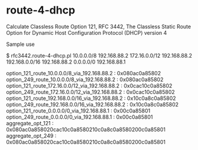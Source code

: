 # route-4-dhcp
Calculate Classless Route Option 121, RFC 3442, The Classless Static Route Option for Dynamic Host Configuration Protocol (DHCP) version 4

Sample use

  $ rfc3442.route-4-dhcp.pl 10.0.0.0/8 192.168.88.2 172.16.0.0/12 192.168.88.2 192.168.0.0/16 192.168.88.2 0.0.0.0/0 192.168.88.1

  option_121_route_10.0.0.0/8_via_192.168.88.2 : 0x080ac0a85802
  option_249_route_10.0.0.0/8_via_192.168.88.2 : 0x080ac0a85802
  option_121_route_172.16.0.0/12_via_192.168.88.2 : 0x0cac10c0a85802
  option_249_route_172.16.0.0/12_via_192.168.88.2 : 0x0cac10c0a85802
  option_121_route_192.168.0.0/16_via_192.168.88.2 : 0x10c0a8c0a85802
  option_249_route_192.168.0.0/16_via_192.168.88.2 : 0x10c0a8c0a85802
  option_121_route_0.0.0.0/0_via_192.168.88.1 : 0x00c0a85801
  option_249_route_0.0.0.0/0_via_192.168.88.1 : 0x00c0a85801
  aggregate_opt_121 : 0x080ac0a858020cac10c0a8580210c0a8c0a8580200c0a85801
  aggregate_opt_249 : 0x080ac0a858020cac10c0a8580210c0a8c0a8580200c0a85801

